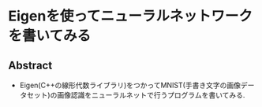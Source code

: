 # Eigenを使ってニューラルネットワークを書いてみる

## Abstract
* Eigen(C++の線形代数ライブラリ)をつかってMNIST(手書き文字の画像データセット)の画像認識をニューラルネットで行うプログラムを書いてみる.